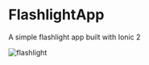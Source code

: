 # FlashlightApp
A simple flashlight app built with Ionic 2

![flashlight](https://raw.githubusercontent.com/naimjeem/FlashlightApp/master/ionic2-flashlight.jpg)
